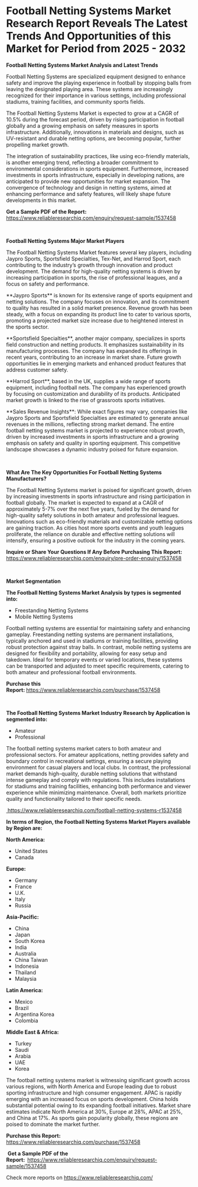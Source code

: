 <p><h1>Football Netting Systems Market Research Report Reveals The Latest Trends And Opportunities of this Market for Period from 2025 - 2032</h1></p><p><strong>Football Netting Systems Market Analysis and Latest Trends</strong></p>
<p><p>Football Netting Systems are specialized equipment designed to enhance safety and improve the playing experience in football by stopping balls from leaving the designated playing area. These systems are increasingly recognized for their importance in various settings, including professional stadiums, training facilities, and community sports fields. </p><p>The Football Netting Systems Market is expected to grow at a CAGR of 10.5% during the forecast period, driven by rising participation in football globally and a growing emphasis on safety measures in sports infrastructure. Additionally, innovations in materials and designs, such as UV-resistant and durable netting options, are becoming popular, further propelling market growth. </p><p>The integration of sustainability practices, like using eco-friendly materials, is another emerging trend, reflecting a broader commitment to environmental considerations in sports equipment. Furthermore, increased investments in sports infrastructure, especially in developing nations, are anticipated to provide new opportunities for market expansion. The convergence of technology and design in netting systems, aimed at enhancing performance and safety features, will likely shape future developments in this market.</p></p>
<p><strong>Get a Sample PDF of the Report:&nbsp;</strong> <a href="https://www.reliableresearchiq.com/enquiry/request-sample/1537458?utm_campaign=1743&utm_medium=2&utm_source=Github&utm_content=ia&utm_term=20022025&utm_id=football-netting-systems">https://www.reliableresearchiq.com/enquiry/request-sample/1537458</a></p>
<p>&nbsp;</p>
<p><strong>Football Netting Systems Major Market Players</strong></p>
<p><p>The Football Netting Systems Market features several key players, including Jaypro Sports, Sportsfield Specialties, Tex-Net, and Harrod Sport, each contributing to the industry’s growth through innovation and product development. The demand for high-quality netting systems is driven by increasing participation in sports, the rise of professional leagues, and a focus on safety and performance.</p><p>**Jaypro Sports** is known for its extensive range of sports equipment and netting solutions. The company focuses on innovation, and its commitment to quality has resulted in a solid market presence. Revenue growth has been steady, with a focus on expanding its product line to cater to various sports, promoting a projected market size increase due to heightened interest in the sports sector.</p><p>**Sportsfield Specialties**, another major company, specializes in sports field construction and netting products. It emphasizes sustainability in its manufacturing processes. The company has expanded its offerings in recent years, contributing to an increase in market share. Future growth opportunities lie in emerging markets and enhanced product features that address customer safety.</p><p>**Harrod Sport**, based in the UK, supplies a wide range of sports equipment, including football nets. The company has experienced growth by focusing on customization and durability of its products. Anticipated market growth is linked to the rise of grassroots sports initiatives.</p><p>**Sales Revenue Insights**: While exact figures may vary, companies like Jaypro Sports and Sportsfield Specialties are estimated to generate annual revenues in the millions, reflecting strong market demand. The entire football netting systems market is projected to experience robust growth, driven by increased investments in sports infrastructure and a growing emphasis on safety and quality in sporting equipment. This competitive landscape showcases a dynamic industry poised for future expansion.</p></p>
<p>&nbsp;</p>
<p><strong>What Are The Key Opportunities For Football Netting Systems Manufacturers?</strong></p>
<p><p>The Football Netting Systems market is poised for significant growth, driven by increasing investments in sports infrastructure and rising participation in football globally. The market is expected to expand at a CAGR of approximately 5-7% over the next five years, fueled by the demand for high-quality safety solutions in both amateur and professional leagues. Innovations such as eco-friendly materials and customizable netting options are gaining traction. As cities host more sports events and youth leagues proliferate, the reliance on durable and effective netting solutions will intensify, ensuring a positive outlook for the industry in the coming years.</p></p>
<p><strong>Inquire or Share Your Questions If Any Before Purchasing This Report:</strong> <a href="https://www.reliableresearchiq.com/enquiry/pre-order-enquiry/1537458?utm_campaign=1743&utm_medium=2&utm_source=Github&utm_content=ia&utm_term=20022025&utm_id=football-netting-systems">https://www.reliableresearchiq.com/enquiry/pre-order-enquiry/1537458</a></p>
<p>&nbsp;</p>
<p><strong>Market Segmentation</strong></p>
<p><strong>The Football Netting Systems Market Analysis by types is segmented into:</strong></p>
<p><ul><li>Freestanding Netting Systems</li><li>Mobile Netting Systems</li></ul></p>
<p><p>Football netting systems are essential for maintaining safety and enhancing gameplay. Freestanding netting systems are permanent installations, typically anchored and used in stadiums or training facilities, providing robust protection against stray balls. In contrast, mobile netting systems are designed for flexibility and portability, allowing for easy setup and takedown. Ideal for temporary events or varied locations, these systems can be transported and adjusted to meet specific requirements, catering to both amateur and professional football environments.</p></p>
<p><strong>Purchase this Report:&nbsp;</strong><a href="https://www.reliableresearchiq.com/purchase/1537458?utm_campaign=1743&utm_medium=2&utm_source=Github&utm_content=ia&utm_term=20022025&utm_id=football-netting-systems">https://www.reliableresearchiq.com/purchase/1537458</a></p>
<p>&nbsp;</p>
<p><strong>The Football Netting Systems Market Industry Research by Application is segmented into:</strong></p>
<p><ul><li>Amateur</li><li>Professional</li></ul></p>
<p><p>The football netting systems market caters to both amateur and professional sectors. For amateur applications, netting provides safety and boundary control in recreational settings, ensuring a secure playing environment for casual players and local clubs. In contrast, the professional market demands high-quality, durable netting solutions that withstand intense gameplay and comply with regulations. This includes installations for stadiums and training facilities, enhancing both performance and viewer experience while minimizing maintenance. Overall, both markets prioritize quality and functionality tailored to their specific needs.</p></p>
<p><a href="https://www.reliableresearchiq.com/football-netting-systems-r1537458?utm_campaign=1743&utm_medium=2&utm_source=Github&utm_content=ia&utm_term=20022025&utm_id=football-netting-systems">&nbsp;https://www.reliableresearchiq.com/football-netting-systems-r1537458</a></p>
<p><strong>In terms of Region, the Football Netting Systems Market Players available by Region are:</strong></p>
<p>
    <p> <strong> North America: </strong>
        <ul>
            <li>United States</li>
            <li>Canada</li>
        </ul>
        </p> 
    <p> <strong> Europe: </strong>
        <ul>
            <li>Germany</li>
            <li>France</li>
            <li>U.K.</li>
            <li>Italy</li>
            <li>Russia</li>
        </ul>
        </p> 
    <p> <strong> Asia-Pacific: </strong>
        <ul>
            <li>China</li>
            <li>Japan</li>
            <li>South Korea</li>
            <li>India</li>
            <li>Australia</li>
            <li>China Taiwan</li>
            <li>Indonesia</li>
            <li>Thailand</li>
            <li>Malaysia</li>
        </ul>
        </p> 
    <p> <strong> Latin America: </strong>
        <ul>
            <li>Mexico</li>
            <li>Brazil</li>
            <li>Argentina Korea</li>
            <li>Colombia</li>
        </ul>
        </p> 
    <p> <strong> Middle East & Africa: </strong>
        <ul>
            <li>Turkey</li>
            <li>Saudi</li>
            <li>Arabia</li>
            <li>UAE</li>
            <li>Korea</li>
        </ul>
    </p>
    </p>
<p><p>The football netting systems market is witnessing significant growth across various regions, with North America and Europe leading due to robust sporting infrastructure and high consumer engagement. APAC is rapidly emerging with an increased focus on sports development. China holds substantial potential owing to its expanding football initiatives. Market share estimates indicate North America at 30%, Europe at 28%, APAC at 25%, and China at 17%. As sports gain popularity globally, these regions are poised to dominate the market further.</p></p>
<p><strong>Purchase this Report: </strong><a href="https://www.reliableresearchiq.com/purchase/1537458?utm_campaign=1743&utm_medium=2&utm_source=Github&utm_content=ia&utm_term=20022025&utm_id=football-netting-systems">https://www.reliableresearchiq.com/purchase/1537458</a></p>
<p>&nbsp;<strong>Get a Sample PDF of the Report:&nbsp;&nbsp;</strong><a href="https://www.reliableresearchiq.com/enquiry/request-sample/1537458?utm_campaign=1743&utm_medium=2&utm_source=Github&utm_content=ia&utm_term=20022025&utm_id=football-netting-systems">https://www.reliableresearchiq.com/enquiry/request-sample/1537458</a></p>
<p><strong></strong></p>
<p>Check more reports on <a href="https://www.reliableresearchiq.com/?utm_campaign=1743&utm_medium=2&utm_source=Github&utm_content=ia&utm_term=20022025&utm_id=football-netting-systems">https://www.reliableresearchiq.com/</a></p>
